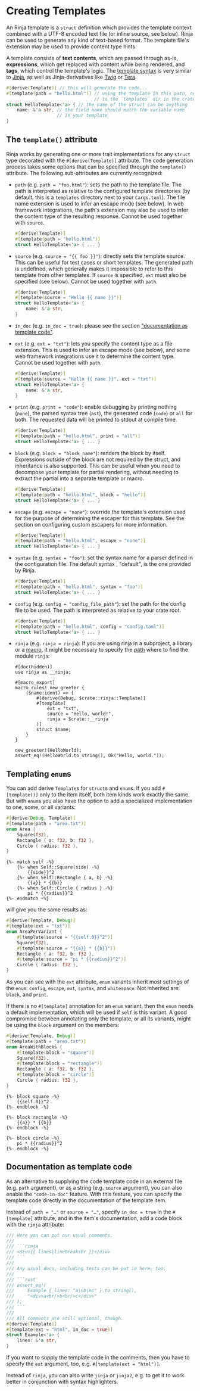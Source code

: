 # Creating Templates

An Rinja template is a `struct` definition which provides the template
context combined with a UTF-8 encoded text file (or inline source, see
below). Rinja can be used to generate any kind of text-based format.
The template file's extension may be used to provide content type hints.

A template consists of **text contents**, which are passed through as-is,
**expressions**, which get replaced with content while being rendered, and
**tags**, which control the template's logic.
The [template syntax](template_syntax.md) is very similar to [Jinja](http://jinja.pocoo.org/),
as well as Jinja-derivatives like [Twig](http://twig.sensiolabs.org/) or
[Tera](https://github.com/Keats/tera).

```rust
#[derive(Template)] // this will generate the code...
#[template(path = "hello.html")] // using the template in this path, relative
                                 // to the `templates` dir in the crate root
struct HelloTemplate<'a> { // the name of the struct can be anything
    name: &'a str, // the field name should match the variable name
                   // in your template
}
```

## The `template()` attribute

Rinja works by generating one or more trait implementations for any
`struct` type decorated with the `#[derive(Template)]` attribute. The
code generation process takes some options that can be specified through
the `template()` attribute. The following sub-attributes are currently
recognized:

* `path` (e.g. `path = "foo.html"`): sets the path to the template file. The
  path is interpreted as relative to the configured template directories
  (by default, this is a `templates` directory next to your `Cargo.toml`).
  The file name extension is used to infer an escape mode (see below). In
  web framework integrations, the path's extension may also be used to
  infer the content type of the resulting response.
  Cannot be used together with `source`.
  ```rust
  #[derive(Template)]
  #[template(path = "hello.html")]
  struct HelloTemplate<'a> { ... }
  ```

* `source` (e.g. `source = "{{ foo }}"`): directly sets the template source.
  This can be useful for test cases or short templates. The generated path
  is undefined, which generally makes it impossible to refer to this
  template from other templates. If `source` is specified, `ext` must also
  be specified (see below). Cannot be used together with `path`.
  ```rust
  #[derive(Template)]
  #[template(source = "Hello {{ name }}")]
  struct HelloTemplate<'a> {
      name: &'a str,
  }
  ```

* `in_doc` (e.g. `in_doc = true`):
  please see the section ["documentation as template code"](#documentation-as-template-code).

* `ext` (e.g. `ext = "txt"`): lets you specify the content type as a file
  extension. This is used to infer an escape mode (see below), and some
  web framework integrations use it to determine the content type.
  Cannot be used together with `path`.
  ```rust
  #[derive(Template)]
  #[template(source = "Hello {{ name }}", ext = "txt")]
  struct HelloTemplate<'a> {
      name: &'a str,
  }
  ```

* `print` (e.g. `print = "code"`): enable debugging by printing nothing
  (`none`), the parsed syntax tree (`ast`), the generated code (`code`)
  or `all` for both. The requested data will be printed to stdout at
  compile time.
  ```rust
  #[derive(Template)]
  #[template(path = "hello.html", print = "all")]
  struct HelloTemplate<'a> { ... }
  ```

* `block` (e.g. `block = "block_name"`): renders the block by itself.
  Expressions outside of the block are not required by the struct, and
  inheritance is also supported. This can be useful when you need to
  decompose your template for partial rendering, without needing to
  extract the partial into a separate template or macro.
  ```rust
  #[derive(Template)]
  #[template(path = "hello.html", block = "hello")]
  struct HelloTemplate<'a> { ... }
  ```

* `escape` (e.g. `escape = "none"`): override the template's extension used for
  the purpose of determining the escaper for this template. See the section
  on configuring custom escapers for more information.
  ```rust
  #[derive(Template)]
  #[template(path = "hello.html", escape = "none")]
  struct HelloTemplate<'a> { ... }
  ```

* `syntax` (e.g. `syntax = "foo"`): set the syntax name for a parser defined
  in the configuration file. The default syntax , "default", is the one
  provided by Rinja.
  ```rust
  #[derive(Template)]
  #[template(path = "hello.html", syntax = "foo")]
  struct HelloTemplate<'a> { ... }
  ```

* `config` (e.g. `config = "config_file_path"`): set the path for the config file
  to be used. The path is interpreted as relative to your crate root.
  ```rust
  #[derive(Template)]
  #[template(path = "hello.html", config = "config.toml")]
  struct HelloTemplate<'a> { ... }
  ```

* `rinja` (e.g. `rinja = rinja`):
  If you are using rinja in a subproject, a library or a [macro][book-macro], it might be
  necessary to specify the [path][book-tree] where to find the module `rinja`:

  [book-macro]: https://doc.rust-lang.org/book/ch19-06-macros.html
  [book-tree]: https://doc.rust-lang.org/book/ch07-03-paths-for-referring-to-an-item-in-the-module-tree.html

  ```rust,ignore
  #[doc(hidden)]
  use rinja as __rinja;

  #[macro_export]
  macro_rules! new_greeter {
      ($name:ident) => {
          #[derive(Debug, $crate::rinja::Template)]
          #[template(
              ext = "txt",
              source = "Hello, world!",
              rinja = $crate::__rinja
          )]
          struct $name;
      }
  }

  new_greeter!(HelloWorld);
  assert_eq!(HelloWorld.to_string(), Ok("Hello, world."));
  ```
## Templating `enum`s

You can add derive `Template`s for `struct`s and `enum`s.
If you add `#[template()]` only to the item itself, both item kinds work exactly the same.
But with `enum`s you also have the option to add a specialized implementation to one, some,
or all variants:

```rust
#[derive(Debug, Template)]
#[template(path = "area.txt")]
enum Area {
    Square(f32),
    Rectangle { a: f32, b: f32 },
    Circle { radius: f32 },
}
```

```jinja2
{%- match self -%}
    {%- when Self::Square(side) -%}
        {{side}}^2
    {%- when Self::Rectangle { a, b} -%}
        {{a}} * {{b}}
    {%- when Self::Circle { radius } -%}
        pi * {{radius}}^2
{%- endmatch -%}
```

will give you the same results as:

```rust
#[derive(Template, Debug)]
#[template(ext = "txt")]
enum AreaPerVariant {
    #[template(source = "{{self.0}}^2")]
    Square(f32),
    #[template(source = "{{a}} * {{b}}")]
    Rectangle { a: f32, b: f32 },
    #[template(source = "pi * {{radius}}^2")]
    Circle { radius: f32 },
}
```

As you can see with the `ext` attribute, `enum` variants inherit most settings of the `enum`:
`config`, `escape`, `ext`, `syntax`, and `whitespace`.
Not inherited are: `block`, and `print`.

If there is no `#[template]` annotation for an `enum` variant,
then the `enum` needs a default implementation, which will be used if `self` is this variant.
A good compromise between annotating only the template, or all its variants,
might be using the `block` argument on the members:

```rust
#[derive(Template, Debug)]
#[template(path = "area.txt")]
enum AreaWithBlocks {
    #[template(block = "square")]
    Square(f32),
    #[template(block = "rectangle")]
    Rectangle { a: f32, b: f32 },
    #[template(block = "circle")]
    Circle { radius: f32 },
}
```

```jinja2
{%- block square -%}
    {{self.0}}^2
{%- endblock -%}

{%- block rectangle -%}
    {{a}} * {{b}}
{%- endblock -%}

{%- block circle -%}
    pi * {{radius}}^2
{%- endblock -%}
```

## Documentation as template code
[#documentation-as-template-code]: #documentation-as-template-code

As an alternative to supplying the code template code in an external file (e.g. `path` argument),
or as a string (e.g. `source` argument), you can also enable the `"code-in-doc"` feature.
With this feature, you can specify the template code directly in the documentation
of the template item.

Instead of `path = "…"` or `source = "…"`, specify `in_doc = true` in the `#[template]` attribute,
and in the item's documentation, add a code block with the `rinja` attribute:

```rust
/// Here you can put our usual comments.
///
/// ```rinja
/// <div>{{ lines|linebreaksbr }}</div>
/// ```
///
/// Any usual docs, including tests can be put in here, too:
///
/// ```rust
/// assert_eq!(
///     Example { lines: "a\nb\nc" }.to_string(),
///     "<div>a<br/>b<br/>c</div>"
/// );
/// ```
///
/// All comments are still optional, though.
#[derive(Template)]
#[template(ext = "html", in_doc = true)]
struct Example<'a> {
    lines: &'a str,
}
```

If you want to supply the template code in the comments,
then you have to specify the `ext` argument, too, e.g. `#[template(ext = "html")]`.

Instead of `rinja`, you can also write `jinja` or `jinja2`,
e.g. to get it to work better in conjunction with syntax highlighters.
